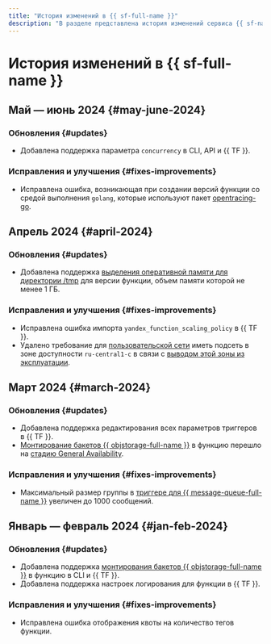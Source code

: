 ```yaml
---
title: "История изменений в {{ sf-full-name }}"
description: "В разделе представлена история изменений сервиса {{ sf-name }}."
---
```


# История изменений в {{ sf-full-name }}

## Май — июнь 2024 {#may-june-2024}

### Обновления {#updates}

* Добавлена поддержка параметра `concurrency` в CLI, API и {{ TF }}.

### Исправления и улучшения {#fixes-improvements}

* Исправлена ошибка, возникающая при создании версий функции со средой выполнения `golang`, которые используют пакет [opentracing-go](github.com/opentracing/opentracing-go).

## Апрель 2024 {#april-2024}

### Обновления {#updates}

* Добавлена поддержка [выделения оперативной памяти для директории /tmp](operations/function/allocate-memory-tmp.md) для версии функции, объем памяти которой не менее 1 ГБ.

### Исправления и улучшения {#fixes-improvements}

* Исправлена ошибка импорта `yandex_function_scaling_policy` в {{ TF }}.
* Удалено требование для [пользовательской сети](concepts/networking#user-network) иметь подсеть в зоне доступности `ru-central1-c` в связи с [выводом этой зоны из эксплуатации](../overview/concepts/ru-central1-c-deprecation).

## Март 2024 {#march-2024}

### Обновления {#updates}

* Добавлена поддержка редактирования всех параметров триггеров в {{ TF }}.
* [Монтирование бакетов {{ objstorage-full-name }}](concepts/mounting.md) в функцию перешло на [стадию General Availability](../overview/concepts/launch-stages.md).

### Исправления и улучшения {#fixes-improvements}

* Максимальный размер группы в [триггере для {{ message-queue-full-name }}](concepts/trigger/ymq-trigger.md) увеличен до 1000 сообщений.

## Январь — февраль 2024 {#jan-feb-2024}

### Обновления {#updates}

* Добавлена поддержка [монтирования бакетов {{ objstorage-full-name }}](concepts/mounting.md) в функцию в CLI и {{ TF }}.
* Добавлена поддержка настроек логирования для функции в {{ TF }}.

### Исправления и улучшения {#fixes-improvements}

* Исправлена ошибка отображения квоты на количество тегов функции.
